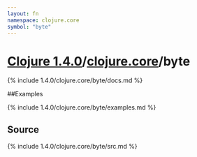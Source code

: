 ```yaml
---
layout: fn
namespace: clojure.core
symbol: "byte"
---
```


# [Clojure 1.4.0](../../)/[clojure.core](../)/byte

{% include 1.4.0/clojure.core/byte/docs.md %}

##Examples

{% include 1.4.0/clojure.core/byte/examples.md %}
## Source
{% include 1.4.0/clojure.core/byte/src.md %}


